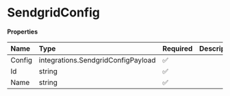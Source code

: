 # SendgridConfig

**Properties**

| Name   | Type                               | Required | Description |
| :----- | :--------------------------------- | :------- | :---------- |
| Config | integrations.SendgridConfigPayload | ✅       |             |
| Id     | string                             | ✅       |             |
| Name   | string                             | ✅       |             |
